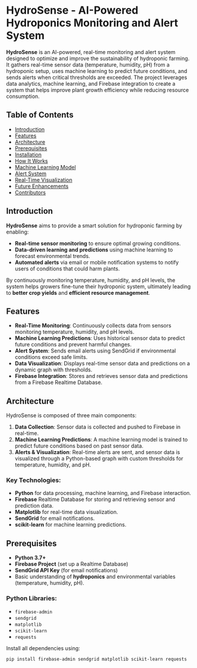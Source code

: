 # HydroSense - AI-Powered Hydroponics Monitoring and Alert System

**HydroSense** is an AI-powered, real-time monitoring and alert system designed to optimize and improve the sustainability of hydroponic farming. It gathers real-time sensor data (temperature, humidity, pH) from a hydroponic setup, uses machine learning to predict future conditions, and sends alerts when critical thresholds are exceeded. The project leverages data analytics, machine learning, and Firebase integration to create a system that helps improve plant growth efficiency while reducing resource consumption.

## Table of Contents
- [Introduction](#introduction)
- [Features](#features)
- [Architecture](#architecture)
- [Prerequisites](#prerequisites)
- [Installation](#installation)
- [How It Works](#how-it-works)
- [Machine Learning Model](#machine-learning-model)
- [Alert System](#alert-system)
- [Real-Time Visualization](#real-time-visualization)
- [Future Enhancements](#future-enhancements)
- [Contributors](#contributors)

## Introduction
**HydroSense** aims to provide a smart solution for hydroponic farming by enabling:
- **Real-time sensor monitoring** to ensure optimal growing conditions.
- **Data-driven learning and predictions** using machine learning to forecast environmental trends.
- **Automated alerts** via email or mobile notification systems to notify users of conditions that could harm plants.

By continuously monitoring temperature, humidity, and pH levels, the system helps growers fine-tune their hydroponic system, ultimately leading to **better crop yields** and **efficient resource management**.

## Features
- **Real-Time Monitoring**: Continuously collects data from sensors monitoring temperature, humidity, and pH levels.
- **Machine Learning Predictions**: Uses historical sensor data to predict future conditions and prevent harmful changes.
- **Alert System**: Sends email alerts using SendGrid if environmental conditions exceed safe limits.
- **Data Visualization**: Displays real-time sensor data and predictions on a dynamic graph with thresholds.
- **Firebase Integration**: Stores and retrieves sensor data and predictions from a Firebase Realtime Database.

## Architecture
HydroSense is composed of three main components:
1. **Data Collection**: Sensor data is collected and pushed to Firebase in real-time.
2. **Machine Learning Predictions**: A machine learning model is trained to predict future conditions based on past sensor data.
3. **Alerts & Visualization**: Real-time alerts are sent, and sensor data is visualized through a Python-based graph with custom thresholds for temperature, humidity, and pH.

### Key Technologies:
- **Python** for data processing, machine learning, and Firebase interaction.
- **Firebase** Realtime Database for storing and retrieving sensor and prediction data.
- **Matplotlib** for real-time data visualization.
- **SendGrid** for email notifications.
- **scikit-learn** for machine learning predictions.

## Prerequisites
- **Python 3.7+**
- **Firebase Project** (set up a Realtime Database)
- **SendGrid API Key** (for email notifications)
- Basic understanding of **hydroponics** and environmental variables (temperature, humidity, pH).

### Python Libraries:
- `firebase-admin`
- `sendgrid`
- `matplotlib`
- `scikit-learn`
- `requests`

Install all dependencies using:
```bash
pip install firebase-admin sendgrid matplotlib scikit-learn requests
```
